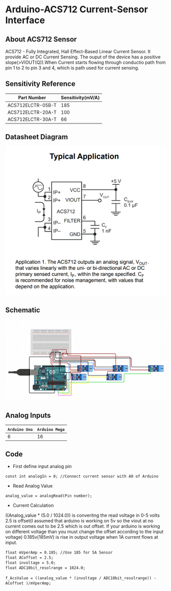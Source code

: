 # Arduino-ACS712 Current-Sensor Interface

## About ACS712 Sensor

ACS712 - Fully Integrated, Hall Effect-Based Linear Current Sensor. It provide AC or DC Current Sensing. The ouput of the device has a positive slope(>VIOUT(Q)).When Current starts flowing through conductio path from pin 1 to 2 to pin 3 and 4, which is path used for current sensing.

## Sensitivity Reference

| Part Number | Sensitivity(mV/A) |
| ----------- | ----------- |
| ACS712ELCTR-05B-T | 185 |
| ACS712ELCTR-20A-T | 100 |
| ACS712ELCTR-30A-T | 66 |

## Datasheet Diagram 

![Datasheet Diagram](https://github.com/AasaiAlangaram/Arduino-ACS712-Current-Sensor-Interface/blob/master/Images/ACS712.PNG)

## Schematic

![Schematic](https://github.com/AasaiAlangaram/Arduino-Python-PYQT5-Serial-Communication/blob/master/Schematic.PNG)

## Analog Inputs

| `Arduino Uno` | `Arduino Mega` |
| ----------- | ----------- |
| 6 | 16 |

## Code 

* First define input analog pin 

```
const int analogIn = 0; //Connect current sensor with A0 of Arduino
```
* Read Analog Value

```
analog_value = analogRead(Pin number);  
```

* Current Calculation

((Analog_value * (5.0 / 1024.0)) is converitng the read voltage in 0-5 volts 2.5 is offset(I assumed that arduino is working on 5v so the viout at no current comes out to be 2.5 which is out offset. If your arduino is working on different voltage than you must change the offset according to the input voltage) 0.185v(185mV) is rise in output voltage when 1A current flows at input.
```
float mVperAmp = 0.185; //Use 185 for 5A Sensor
float ACoffset = 2.5;
float involtage = 5.0;
float ADC10bit_resolrange = 1024.0;

f_AcsValue = ((analog_value * (involtage / ADC10bit_resolrange)) - ACoffset )/mVperAmp;
```
